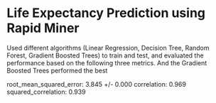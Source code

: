 # Life Expectancy Prediction using Rapid Miner

Used different algorithms (Linear Regression, Decision Tree, Random Forest, Gradient Boosted Trees) to train and test, and evaluated the performance based on the following three metrics. And the Gradient Boosted Trees performed the best

root_mean_squared_error: 3.845 +/- 0.000
correlation: 0.969
squared_correlation: 0.939
